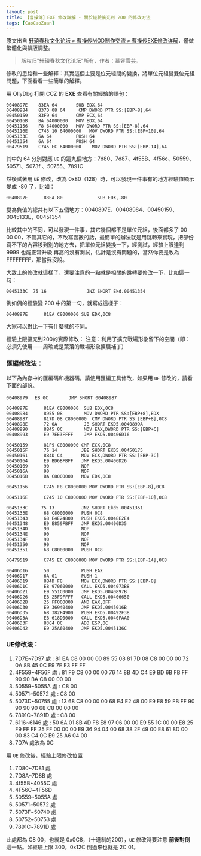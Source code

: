 ```yaml
---
layout: post
title: 【曹操傳】EXE 修改詳解 - 關於經驗擴充到 200 的修改方法
tags: [CaoCaoZuan]
---
```


原文出自 [轩辕春秋文化论坛 » 曹操传MOD制作交流 » 曹操传EXE修改详解](http://xycq.online/forum/viewthread.php?tid=82183&extra=page%3D4&authoruid=0&page=1)，僅做繁體化與排版調整。

> 版权归"轩辕春秋文化论坛"所有，作者：慕容雪芸。

<!-- more -->


修改的思路和一些解釋：其實這個主要是位元組間的變換，將單位元組變雙位元組問題，下面看看一些簡單的解釋。

用 OllyDbg 打開 CCZ 的 **EXE**
查看有關經驗的語句：

```
0040897E    83EA 64       SUB EDX,64
00408984    837D 08 64     CMP DWORD PTR SS:[EBP+8],64
00450159    83F9 64       CMP ECX,64
0045016B    BA 64000000   MOV EDX,64
00451156    F8 64000000   MOV DWORD PTR SS:[EBP-8],64
0045116E    C745 10 64000000   MOV DWORD PTR SS:[EBP+10],64
0045133E    6A 64         PUSH 64
00451354    6A 64         PUSH 64
00479519    C745 EC 64000000    MOV DWORD PTR SS:[EBP-14],64
```

其中的 64 分別對應 `UE` 的這九個地方：7d80、7d87、4f55B、4f56c、50559、50571、5073f 、50755、7891C

然後試著用 `UE` 修改，改為 0x80（128）時，可以發現一件事有的地方經驗值顯示變成 -80 了，比如：

```
0040897E      83EA 80             SUB EDX,-80
```

變為負值的總共有以下五個地方：0040897E、00408984、00450159、0045133E、00451354

比較其中的不同，可以發現一件事，其它幾個都不是單位元組，後面都多了 00 00 00，不管其它的，不改寫函數的話，最簡單的辦法就是用跳轉來實現，把部份寫不下的內容移到別的地方去，把單位元組變換一下，經測試，經驗上限達到 9999 也能正常升級  再高的沒有測試，估計是沒有問題的，當然你要是改為 FFFFFFFF，那當我沒說。

大致上的修改就這樣了，還要注意的一點就是相關的跳轉要修改一下，比如這一句：
```
0045133C  75 16               JNZ SHORT Ekd.00451354
```

例如偶的經驗變 200 中的第一句，就寫成這樣子：
```
0040897E      81EA C8000000 SUB EDX,0C8
```

大家可以對比一下有什麼樣的不同。

經驗上限擴充到200的實際修改：
注意：利用了擴充戰場形象留下的空間（即：必須先使用——周瑜或是葉落的戰場形象擴展補丁）


### 匯編修改法：
以下為內存中的匯編碼和機器碼，請使用匯編工具修改，如果用 `UE` 修改的，請看下面的部份。

```
00408979　 EB 0C　　　　 JMP SHORT 00408987

0040897E      81EA C8000000  SUB EDX,0C8
00408984      8955 08        MOV DWORD PTR SS:[EBP+8],EDX
00408987      817D 08 C8000000  CMP DWORD PTR SS:[EBP+8],0C8
0040898E      72 0A          JB SHORT EKD5.0040899A
00408990      8B45 0C        MOV EAX,DWORD PTR SS:[EBP+C]
00408993      E9 7EE3FFFF    JMP EKD5.00406D16

00450159      81F9 C8000000 CMP ECX,0C8
0045015F      76 14         JBE SHORT EKD5.00450175
00450161      8B4D C4       MOV ECX,DWORD PTR SS:[EBP-3C]
00450164      E9 BD6BFBFF   JMP EKD5.00406D26
00450169      90            NOP
0045016A      90            NOP
0045016B      BA C8000000   MOV EDX,0C8

00451156      C745 F8 C8000000 MOV DWORD PTR SS:[EBP-8],0C8

0045116E      C745 10 C8000000 MOV DWORD PTR SS:[EBP+10],0C8

0045133C     75 13          JNZ SHORT Ekd5.00451351
0045133E      68 C8000000   PUSH 0C8
00451343      68 E4E24800   PUSH EKD5.0048E2E4
00451348      E9 E859FBFF   JMP EKD5.00406D35
0045134D      90            NOP
0045134E      90            NOP
0045134F      90            NOP
00451350      90            NOP
00451351      68 C8000000   PUSH 0C8

00479519      C745 EC C8000000 MOV DWORD PTR SS:[EBP-14],0C8

00406D16      50            PUSH EAX
00406D17      6A 01         PUSH 1
00406D19      8B4D F8       MOV ECX,DWORD PTR SS:[EBP-8]
00406D1C      E8 97060000   CALL EKD5.004073B8
00406D21      E9 551C0000   JMP EKD5.0040897B
00406D26      E8 25F9FFFF   CALL EKD5.00406650
00406D2B      25 FF000000   AND EAX,0FF
00406D30      E9 36940400   JMP EKD5.0045016B
00406D35      68 382F4900   PUSH EKD5.00492F38
00406D3A      E8 618D0000   CALL EKD5.0040FAA0
00406D3F      83C4 0C       ADD ESP,0C
00406D42      E9 25A60400   JMP EKD5.0045136C
```

### UE修改法：

1. 7D7E~7D97 處 : 81 EA C8 00 00 00 89 55 08 81 7D 08 C8 00 00 00 72 0A 8B 45 0C E9 7E E3 FF FF
2. 4F559~4F56F 處 : 81 F9 C8 00 00 00 76 14 8B 4D C4 E9 BD 6B FB FF 90 90 BA C8 00 00 00
3. 50559~5055A 處 : C8 00
4. 50571~50572 處 : C8 00
5. 5073D~50755 處 : 13 68 C8 00 00 00 68 E4 E2 48 00 E9 E8 59 FB FF 90 90 90 90 68 C8 00 00 00
6. 7891C~7891D 處 : C8 00
7. 6116~6146 處 : 50 6A 01 8B 4D F8 E8 97 06 00 00 E9 55 1C 00 00 E8 25 F9 FF FF 25 FF 00 00 00 E9 36 94 04 00 68 38 2F 49 00 E8 61 8D 00 00 83 C4 0C E9 25 A6 04 00
8. 7D7A 處改為 0C

用 `UE` 修改後，經驗上限修改位置
1. 7D80~7D81 處
2. 7D8A~7D8B 處
3. 4f55B~4055C 處
4. 4F56C~4F56D
5. 50559~5055A 處
6. 50571~50572 處
7. 5073F~50740 處
8. 50752~50753 處
9. 7891C~7891D 處

此處都為 C8 00，也就是 0x0C8，（十進制的200），`UE` 修改時要注意 **前後對倒** 這一點。如經驗上限 300，0x12C 倒過來也就是 2C 01。